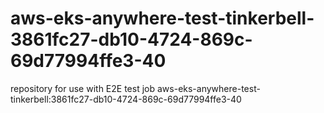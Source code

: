 # aws-eks-anywhere-test-tinkerbell-3861fc27-db10-4724-869c-69d77994ffe3-40
repository for use with E2E test job aws-eks-anywhere-test-tinkerbell:3861fc27-db10-4724-869c-69d77994ffe3-40
